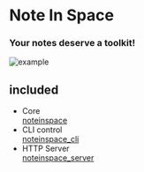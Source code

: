 # Note In Space
### Your notes deserve a toolkit!
![example](http://g.recordit.co/rT3lDEuAds.gif)
## included
- Core  
[noteinspace](https://github.com/turbowizard/Note_In_Space/tree/master/noteinspace)  
- CLI control  
[noteinspace_cli](https://github.com/turbowizard/Note_In_Space/tree/master/noteinspace_cli)  
- HTTP Server    
[noteinspace_server](https://github.com/turbowizard/Note_In_Space/tree/master/noteinspace_server)  